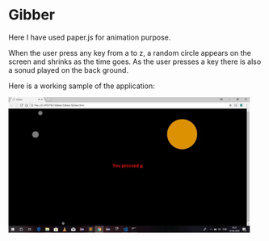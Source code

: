 # Gibber

Here I have used paper.js for animation purpose.

When the user press any key from a to z, a random circle appears on the screen and shrinks as the time goes. As the user presses a key there is also a sonud played on the back ground.

Here is a working sample of the application:

   ![](working.gif)
